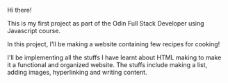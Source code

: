 Hi there!

This is my first project as part of the Odin Full Stack Developer using Javascript course.

In this project, I'll be making a website containing few recipes for cooking!

I'll be implementing all the stuffs I have learnt about HTML making to make it a functional and organized website. The stuffs include making a list, adding images, hyperlinking and writing content.
